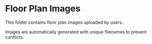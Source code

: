 # Floor Plan Images

This folder contains floor plan images uploaded by users.

Images are automatically generated with unique filenames to prevent conflicts.